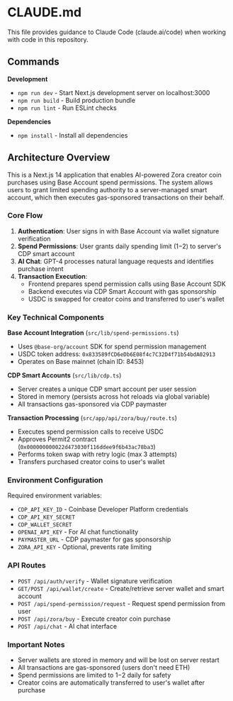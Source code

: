 # CLAUDE.md

This file provides guidance to Claude Code (claude.ai/code) when working with code in this repository.

## Commands

**Development**
- `npm run dev` - Start Next.js development server on localhost:3000
- `npm run build` - Build production bundle
- `npm run lint` - Run ESLint checks

**Dependencies**
- `npm install` - Install all dependencies

## Architecture Overview

This is a Next.js 14 application that enables AI-powered Zora creator coin purchases using Base Account spend permissions. The system allows users to grant limited spending authority to a server-managed smart account, which then executes gas-sponsored transactions on their behalf.

### Core Flow

1. **Authentication**: User signs in with Base Account via wallet signature verification
2. **Spend Permissions**: User grants daily spending limit ($1-$2) to server's CDP smart account
3. **AI Chat**: GPT-4 processes natural language requests and identifies purchase intent
4. **Transaction Execution**: 
   - Frontend prepares spend permission calls using Base Account SDK
   - Backend executes via CDP Smart Account with gas sponsorship
   - USDC is swapped for creator coins and transferred to user's wallet

### Key Technical Components

**Base Account Integration** (`src/lib/spend-permissions.ts`)
- Uses `@base-org/account` SDK for spend permission management
- USDC token address: `0x833589fCD6eDb6E08f4c7C32D4f71b54bdA02913`
- Operates on Base mainnet (chain ID: 8453)

**CDP Smart Accounts** (`src/lib/cdp.ts`)
- Server creates a unique CDP smart account per user session
- Stored in memory (persists across hot reloads via global variable)
- All transactions gas-sponsored via CDP paymaster

**Transaction Processing** (`src/app/api/zora/buy/route.ts`)
- Executes spend permission calls to receive USDC
- Approves Permit2 contract (`0x000000000022d473030f116ddee9f6b43ac78ba3`)
- Performs token swap with retry logic (max 3 attempts)
- Transfers purchased creator coins to user's wallet

### Environment Configuration

Required environment variables:
- `CDP_API_KEY_ID` - Coinbase Developer Platform credentials
- `CDP_API_KEY_SECRET`
- `CDP_WALLET_SECRET`
- `OPENAI_API_KEY` - For AI chat functionality
- `PAYMASTER_URL` - CDP paymaster for gas sponsorship
- `ZORA_API_KEY` - Optional, prevents rate limiting

### API Routes

- `POST /api/auth/verify` - Wallet signature verification
- `GET/POST /api/wallet/create` - Create/retrieve server wallet and smart account
- `POST /api/spend-permission/request` - Request spend permission from user
- `POST /api/zora/buy` - Execute creator coin purchase
- `POST /api/chat` - AI chat interface

### Important Notes

- Server wallets are stored in memory and will be lost on server restart
- All transactions are gas-sponsored (users don't need ETH)
- Spend permissions are limited to $1-$2 daily for safety
- Creator coins are automatically transferred to user's wallet after purchase